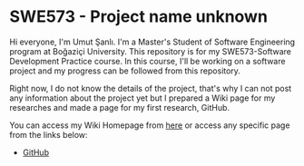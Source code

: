 # SWE573 - Project name unknown

Hi everyone, I'm Umut Şanlı. I'm a Master's Student of Software Engineering program at Boğaziçi University. This repository is for my SWE573-Software Development Practice course. In this course, I'll be working on a software project and my progress can be followed from this repository.

Right now, I do not know the details of the project, that's why I can not post any information about the project yet but I prepared a Wiki page for my researches and made a page for my first research, GitHub.

You can access my Wiki Homepage from [here](https://github.com/usanli/swe573/wiki) or access any specific page from the links below:
- [GitHub](https://github.com/usanli/swe573/wiki/GitHub)
